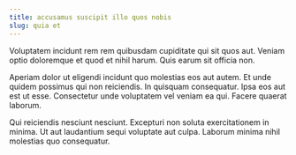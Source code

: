 ```yaml
---
title: accusamus suscipit illo quos nobis
slug: quia et
---
```


Voluptatem incidunt rem rem quibusdam cupiditate qui sit quos aut. Veniam optio doloremque et quod et nihil harum. Quis earum sit officia non.

Aperiam dolor ut eligendi incidunt quo molestias eos aut autem. Et unde quidem possimus qui non reiciendis. In quisquam consequatur. Ipsa eos aut est ut esse. Consectetur unde voluptatem vel veniam ea qui. Facere quaerat laborum.

Qui reiciendis nesciunt nesciunt. Excepturi non soluta exercitationem in minima. Ut aut laudantium sequi voluptate aut culpa. Laborum minima nihil molestias quo consequatur.
